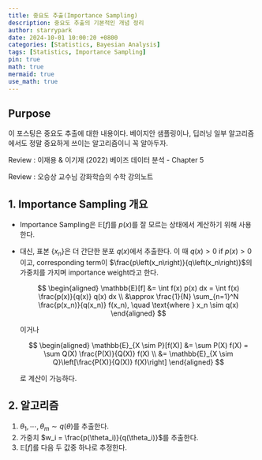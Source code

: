 ```yaml
---
title: 중요도 추출(Importance Sampling)
description: 중요도 추출의 기본적인 개념 정리
author: starrypark
date: 2024-10-01 10:00:20 +0800
categories: [Statistics, Bayesian Analysis]
tags: [Statistics, Importance Sampling]
pin: true
math: true
mermaid: true
use_math: true
---
```


## Purpose

이 포스팅은 중요도 추출에 대한 내용이다. 베이지안 샘플링이나, 딥러닝 일부 알고리즘에서도 정말 중요하게 쓰이는 알고리즘이니 꼭 알아두자.

Review : 이재용 & 이기재 (2022) 베이즈 데이터 분석 - Chapter 5

Review : 오승상 교수님 강화학습의 수학 강의노트 

## 1. Importance Sampling 개요

- Importance Sampling은 $\mathbb{E}[f]$를 $p(x)$를 잘 모르는 상태에서 계산하기 위해 사용한다.
- 대신, 표본 $\left\{x_n\right\}$은 더 간단한 분포 $q(x)$에서 추출한다. 이 때 $q(x)>0$ if $p(x)>0$이고, corresponding term이 $\frac{p\left(x_n\right)}{q\left(x_n\right)}$의 가중치를 가지며 importance weight라고 한다.
    
    $$
    \begin{aligned}
    \mathbb{E}[f] &= \int f(x) p(x) dx = \int f(x) \frac{p(x)}{q(x)} q(x) dx \\
    &\approx \frac{1}{N} \sum_{n=1}^N \frac{p(x_n)}{q(x_n)} f(x_n), \quad \text{where } x_n \sim q(x)
    \end{aligned}
    $$
    
    이거나
    
    $$
    \begin{aligned}
    \mathbb{E}_{X \sim P}[f(X)] &= \sum P(X) f(X) = \sum Q(X) \frac{P(X)}{Q(X)} f(X) \\
    &= \mathbb{E}_{X \sim Q}\left[\frac{P(X)}{Q(X)} f(X)\right]
    \end{aligned}
    $$
    
    로 계산이 가능하다.
    

## 2. 알고리즘

1. $\theta_1 , \cdots,\theta_m \sim q(\theta)$를 추출한다.
2. 가중치 $w_i = \frac{p(\theta_i)}{q(\theta_i)}$를 추출한다.
3. $\mathbb{E}[f]$를 다음 두 값중 하나로 추정한다.